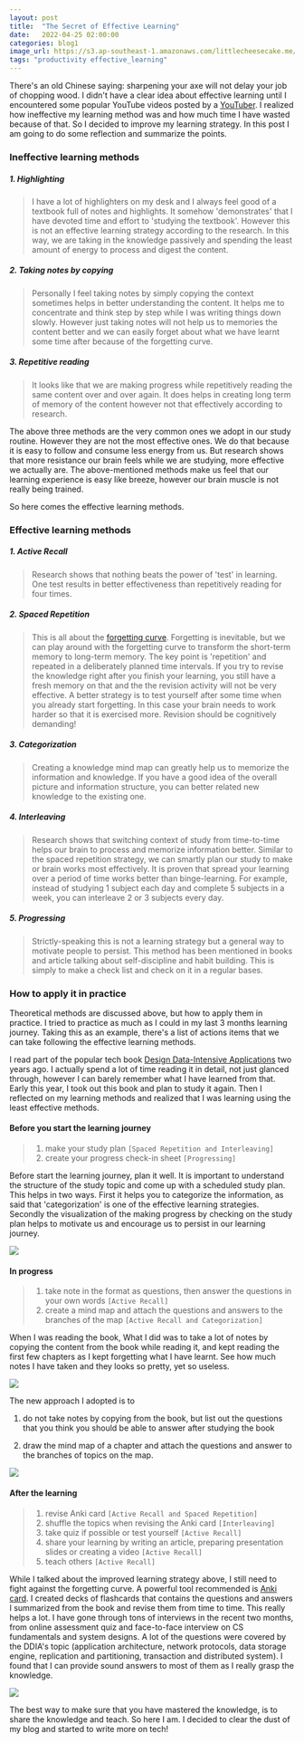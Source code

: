 ```yaml
---
layout: post
title:  "The Secret of Effective Learning"
date:   2022-04-25 02:00:00
categories: blog1
image_url: https://s3.ap-southeast-1.amazonaws.com/littlecheesecake.me/blog-post/effective-learning/effective_learning_header.jpeg
tags: "productivity effective_learning"
---
```


There's an old Chinese saying: sharpening your axe will not delay your job of chopping wood. I didn't have a clear idea about effective learning until I encountered some popular YouTube videos posted by a [YouTuber](https://aliabdaal.com/activerecallstudytechnique/). I realized how ineffective my learning method was and how much time I have wasted because of that. So I decided to improve my learning strategy. In this post I am going to do some reflection and summarize the points.

### Ineffective learning methods

##### 1. Highlighting

> I have a lot of highlighters on my desk and I always feel good of a textbook full of notes and highlights. It somehow 'demonstrates' that I have devoted time and effort to 'studying the textbook'. However this is not an effective learning strategy according to the research. In this way, we are taking in the knowledge passively and spending the least amount of energy to process and digest the content. 

##### 2. Taking notes by copying

> Personally I feel taking notes by simply copying the context sometimes helps in better understanding the content. It helps me to concentrate and think step by step while I was writing things down slowly. However just taking notes will not help us to memories the content better and we can easily forget about what we have learnt some time after because of the forgetting curve. 

##### 3. Repetitive reading

> It looks like that we are making progress while repetitively reading the same content over and over again. It does helps in creating long term of memory of the content however not that effectively according to research. 

The above three methods are the very common ones we adopt in our study routine. However they are not the most effective ones. We do that because it is easy to follow and consume less energy from us. But research shows that more resistance our brain feels while we are studying, more effective we actually are. The above-mentioned methods make us feel that our learning experience is easy like breeze, however our brain muscle is not really being trained.

So here comes the effective learning methods.

### Effective learning methods

##### 1. Active Recall

> Research shows that nothing beats the power of 'test' in learning. One test results in better effectiveness than repetitively reading for four times. 

##### 2. Spaced Repetition

> This is all about the [forgetting curve](https://www.wikiwand.com/en/Forgetting_curve). Forgetting is inevitable, but we can play around with the forgetting curve to transform the short-term memory to long-term memory. The key point is 'repetition' and repeated in a deliberately planned time intervals. If you try to revise the knowledge right after you finish your learning, you still have a fresh memory on that and the the revision activity will not be very effective. A better strategy is to test yourself after some time when you already start forgetting. In this case your brain needs to work harder so that it is exercised more. Revision should be cognitively demanding!

##### 3. Categorization

> Creating a knowledge mind map can greatly help us to memorize the information and knowledge. If you have a good idea of the overall picture and information structure, you can better related new knowledge to the existing one. 


##### 4. Interleaving

> Research shows that switching context of study from time-to-time helps our brain to process and memorize information better. Similar to the spaced repetition strategy, we can smartly plan our study to make or brain works most effectively. It is proven that spread your learning over a period of time works better than binge-learning. For example, instead of studying 1 subject each day and complete 5 subjects in a week, you can interleave 2 or 3 subjects every day.


##### 5. Progressing

> Strictly-speaking this is not a learning strategy but a general way to motivate people to persist. This method has been mentioned in books and article talking about self-discipline and habit building. This is simply to make a check list and check on it in a regular bases. 

### How to apply it in practice

Theoretical methods are discussed above, but how to apply them in practice. I tried to practice as much as I could in my last 3 months learning journey. Taking this as an example, there's a list of actions items that we can take following the effective learning methods.

I read part of the popular tech book [Design Data-Intensive Applications](https://www.oreilly.com/library/view/designing-data-intensive-applications/9781491903063/) two years ago. I actually spend a lot of time reading it in detail, not just glanced through, however I can barely remember what I have learned from that. Early this year, I took out this book and plan to study it again. Then I reflected on my learning methods and realized that I was learning using the least effective methods. 

#### Before you start the learning journey
>1. make your study plan `[Spaced Repetition and Interleaving]`
>2. create your progress check-in sheet `[Progressing]`

Before start the learning journey, plan it well. It is important to understand the structure of the study topic and come up with a scheduled study plan. This helps in two ways. First it helps you to categorize the information, as said that 'categorization' is one of the effective learning strategies. Secondly the visualization of the making progress by checking on the study plan helps to motivate us and encourage us to persist in our learning journey. 

![][image-progress]

#### In progress
>1. take note in the format as questions, then answer the questions in your own words `[Active Recall]`
>2. create a mind map and attach the questions and answers to the branches of the map `[Active Recall and Categorization]`

When I was reading the book, What I did was to take a lot of notes by copying the content from the book while reading it, and kept reading the first few chapters as I kept forgetting what I have learnt. See how much notes I have taken and they looks so pretty, yet so useless.

![][image-notes]

The new approach I adopted is to

1) do not take notes by copying from the book, but list out the questions that you think you should be able to answer after studying the book 

2) draw the mind map of a chapter and attach the questions and answer to the branches of topics on the map.

![][image-mindmap]

#### After the learning
>1. revise Anki card `[Active Recall and Spaced Repetition]`
>2. shuffle the topics when revising the Anki card `[Interleaving]`
>3. take quiz if possible or test yourself `[Active Recall]`
>4. share your learning by writing an article, preparing presentation slides or creating a video `[Active Recall]`
>5. teach others `[Active Recall]`

While I talked about the improved learning strategy above, I still need to fight against the forgetting curve. A powerful tool recommended is [Anki card](https://apps.ankiweb.net/). I created decks of flashcards that contains the questions and answers I summarized from the book and revise them from time to time. This really helps a lot. I have gone through tons of interviews in the recent two months, from online assessment quiz and face-to-face interview on CS fundamentals and system designs. A lot of the questions were covered by the DDIA's topic (application architecture, network protocols, data storage engine, replication and partitioning, transaction and distributed system). I found that I can provide sound answers to most of them as I really grasp the knowledge.

![][image-anki]

The best way to make sure that you have mastered the knowledge, is to share the knowledge and teach. So here I am. I decided to clear the dust of my blog and started to write more on tech!

[image-progress]: https://s3.ap-southeast-1.amazonaws.com/littlecheesecake.me/blog-post/effective-learning/effective_learning_plan.jpg
[image-notes]: https://s3.ap-southeast-1.amazonaws.com/littlecheesecake.me/blog-post/effective-learning/effective_learning_note.jpg
[image-mindmap]: https://s3.ap-southeast-1.amazonaws.com/littlecheesecake.me/blog-post/effective-learning/effective_learning_mindmap.jpg
[image-anki]: https://s3.ap-southeast-1.amazonaws.com/littlecheesecake.me/blog-post/effective-learning/effective_learning_anki.jpg
